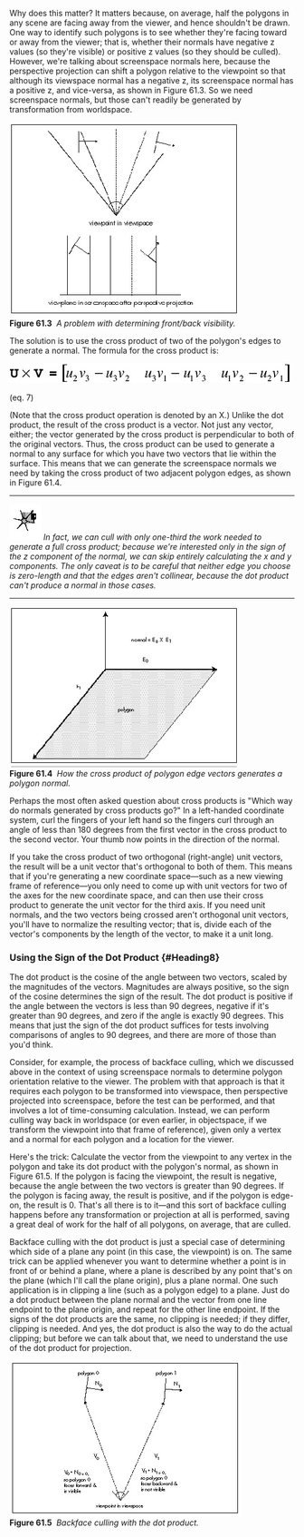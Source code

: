 Why does this matter? It matters because, on average, half the polygons
in any scene are facing away from the viewer, and hence shouldn't be
drawn. One way to identify such polygons is to see whether they're
facing toward or away from the viewer; that is, whether their normals
have negative z values (so they're visible) or positive z values (so
they should be culled). However, we're talking about screenspace normals
here, because the perspective projection can shift a polygon relative to
the viewpoint so that although its viewspace normal has a negative z,
its screenspace normal has a positive z, and vice-versa, as shown in
Figure 61.3. So we need screenspace normals, but those can't readily be
generated by transformation from worldspace.

![](images/61-03.jpg)\
 **Figure 61.3**  *A problem with determining front/back visibility.*

The solution is to use the cross product of two of the polygon's edges
to generate a normal. The formula for the cross product is:

![](images/61-07d.jpg)

(eq. 7)

(Note that the cross product operation is denoted by an X.) Unlike the
dot product, the result of the cross product is a vector. Not just any
vector, either; the vector generated by the cross product is
perpendicular to both of the original vectors. Thus, the cross product
can be used to generate a normal to any surface for which you have two
vectors that lie within the surface. This means that we can generate the
screenspace normals we need by taking the cross product of two adjacent
polygon edges, as shown in Figure 61.4.

  ------------------- --------------------------------------------------------------------------------------------------------------------------------------------------------------------------------------------------------------------------------------------------------------------------------------------------------------------------------------------------------------------------------------------------------------------
  ![](images/i.jpg)   *In fact, we can cull with only one-third the work needed to generate a full cross product; because we're interested only in the sign of the z component of the normal, we can skip entirely calculating the x and y components. The only caveat is to be careful that neither edge you choose is zero-length and that the edges aren't collinear, because the dot product can't produce a normal in those cases.*
  ------------------- --------------------------------------------------------------------------------------------------------------------------------------------------------------------------------------------------------------------------------------------------------------------------------------------------------------------------------------------------------------------------------------------------------------------

![](images/61-04.jpg)\
 **Figure 61.4**  *How the cross product of polygon edge vectors
generates a polygon normal.*

Perhaps the most often asked question about cross products is "Which way
do normals generated by cross products go?" In a left-handed coordinate
system, curl the fingers of your left hand so the fingers curl through
an angle of less than 180 degrees from the first vector in the cross
product to the second vector. Your thumb now points in the direction of
the normal.

If you take the cross product of two orthogonal (right-angle) unit
vectors, the result will be a unit vector that's orthogonal to both of
them. This means that if you're generating a new coordinate space—such
as a new viewing frame of reference—you only need to come up with unit
vectors for two of the axes for the new coordinate space, and can then
use their cross product to generate the unit vector for the third axis.
If you need unit normals, and the two vectors being crossed aren't
orthogonal unit vectors, you'll have to normalize the resulting vector;
that is, divide each of the vector's components by the length of the
vector, to make it a unit long.

### Using the Sign of the Dot Product {#Heading8}

The dot product is the cosine of the angle between two vectors, scaled
by the magnitudes of the vectors. Magnitudes are always positive, so the
sign of the cosine determines the sign of the result. The dot product is
positive if the angle between the vectors is less than 90 degrees,
negative if it's greater than 90 degrees, and zero if the angle is
exactly 90 degrees. This means that just the sign of the dot product
suffices for tests involving comparisons of angles to 90 degrees, and
there are more of those than you'd think.

Consider, for example, the process of backface culling, which we
discussed above in the context of using screenspace normals to determine
polygon orientation relative to the viewer. The problem with that
approach is that it requires each polygon to be transformed into
viewspace, then perspective projected into screenspace, before the test
can be performed, and that involves a lot of time-consuming calculation.
Instead, we can perform culling way back in worldspace (or even earlier,
in objectspace, if we transform the viewpoint into that frame of
reference), given only a vertex and a normal for each polygon and a
location for the viewer.

Here's the trick: Calculate the vector from the viewpoint to any vertex
in the polygon and take its dot product with the polygon's normal, as
shown in Figure 61.5. If the polygon is facing the viewpoint, the result
is negative, because the angle between the two vectors is greater than
90 degrees. If the polygon is facing away, the result is positive, and
if the polygon is edge-on, the result is 0. That's all there is to
it—and this sort of backface culling happens before any transformation
or projection at all is performed, saving a great deal of work for the
half of all polygons, on average, that are culled.

Backface culling with the dot product is just a special case of
determining which side of a plane any point (in this case, the
viewpoint) is on. The same trick can be applied whenever you want to
determine whether a point is in front of or behind a plane, where a
plane is described by any point that's on the plane (which I'll call the
plane origin), plus a plane normal. One such application is in clipping
a line (such as a polygon edge) to a plane. Just do a dot product
between the plane normal and the vector from one line endpoint to the
plane origin, and repeat for the other line endpoint. If the signs of
the dot products are the same, no clipping is needed; if they differ,
clipping is needed. And yes, the dot product is also the way to do the
actual clipping; but before we can talk about that, we need to
understand the use of the dot product for projection.

![](images/61-05.jpg)\
 **Figure 61.5**  *Backface culling with the dot product.*
